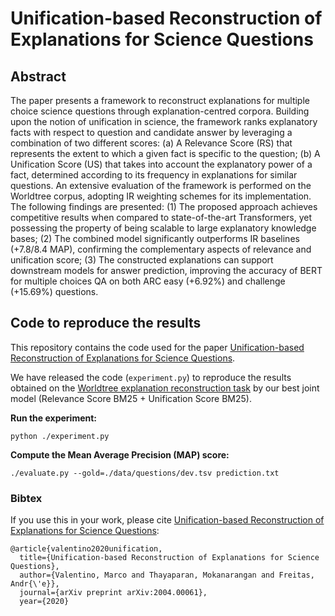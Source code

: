 # Unification-based Reconstruction of Explanations for Science Questions

## Abstract
The paper presents a framework to reconstruct explanations for multiple choice science questions through explanation-centred corpora. 
Building upon the notion of unification in science, the framework ranks explanatory facts with respect to question and candidate answer by leveraging a combination of two different scores: 
(a) A Relevance Score (RS) that represents the extent to which a given fact is specific to the question; (b) A Unification Score (US) that takes into account the explanatory power of a fact, 
determined according to its frequency in explanations for similar questions. An extensive evaluation of the framework is performed on the Worldtree corpus, adopting IR weighting schemes for its implementation.
The following findings are presented: (1) The proposed approach achieves competitive results when compared to state-of-the-art Transformers, yet possessing the property of being scalable to large explanatory knowledge bases;
(2) The combined model significantly outperforms IR baselines (+7.8/8.4 MAP), confirming the complementary aspects of relevance and unification score; 
(3) The constructed explanations can support downstream models for answer prediction, 
improving the accuracy of BERT for multiple choices QA on both ARC easy (+6.92%) and challenge (+15.69%) questions.

## Code to reproduce the results
This repository contains the code used for the paper [Unification-based Reconstruction of Explanations for Science Questions](https://arxiv.org/abs/2004.00061).

We have released the code (`experiment.py`) to reproduce the results obtained on the [Worldtree explanation reconstruction task](https://github.com/umanlp/tg2019task) by our best joint model (Relevance Score BM25 + Unification Score BM25).

**Run the experiment:**

`python ./experiment.py`

**Compute the Mean Average Precision (MAP) score:** 

`./evaluate.py --gold=./data/questions/dev.tsv prediction.txt`

### Bibtex
If you use this  in your work, please cite [Unification-based Reconstruction of Explanations for Science Questions](https://arxiv.org/abs/2004.00061):

```
@article{valentino2020unification,
  title={Unification-based Reconstruction of Explanations for Science Questions},
  author={Valentino, Marco and Thayaparan, Mokanarangan and Freitas, Andr{\'e}},
  journal={arXiv preprint arXiv:2004.00061},
  year={2020}
```